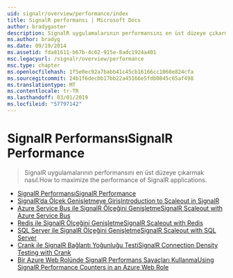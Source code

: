 ```yaml
---
uid: signalr/overview/performance/index
title: SignalR performansı | Microsoft Docs
author: bradygaster
description: SignalR uygulamalarının performansını en üst düzeye çıkarmak nasıl.
ms.author: bradyg
ms.date: 09/19/2014
ms.assetid: fda81611-b67b-4c62-915e-8adc1924a401
msc.legacyurl: /signalr/overview/performance
msc.type: chapter
ms.openlocfilehash: 1f5e0ec92a7babb41c45cb16166cc1060e824cfa
ms.sourcegitcommit: 24b1f6decbb17bb22a45166e5fdb0845c65af498
ms.translationtype: MT
ms.contentlocale: tr-TR
ms.lasthandoff: 03/01/2019
ms.locfileid: "57797142"
---
```

<a name="signalr-performance"></a><span data-ttu-id="124c2-103">SignalR Performansı</span><span class="sxs-lookup"><span data-stu-id="124c2-103">SignalR Performance</span></span>
====================
> <span data-ttu-id="124c2-104">SignalR uygulamalarının performansını en üst düzeye çıkarmak nasıl.</span><span class="sxs-lookup"><span data-stu-id="124c2-104">How to maximize the performance of SignalR applications.</span></span>


- [<span data-ttu-id="124c2-105">SignalR Performansı</span><span class="sxs-lookup"><span data-stu-id="124c2-105">SignalR Performance</span></span>](signalr-performance.md)
- [<span data-ttu-id="124c2-106">SignalR’da Ölçek Genişletmeye Giriş</span><span class="sxs-lookup"><span data-stu-id="124c2-106">Introduction to Scaleout in SignalR</span></span>](scaleout-in-signalr.md)
- [<span data-ttu-id="124c2-107">Azure Service Bus ile SignalR Ölçeğini Genişletme</span><span class="sxs-lookup"><span data-stu-id="124c2-107">SignalR Scaleout with Azure Service Bus</span></span>](scaleout-with-windows-azure-service-bus.md)
- [<span data-ttu-id="124c2-108">Redis ile SignalR Ölçeğini Genişletme</span><span class="sxs-lookup"><span data-stu-id="124c2-108">SignalR Scaleout with Redis</span></span>](scaleout-with-redis.md)
- [<span data-ttu-id="124c2-109">SQL Server ile SignalR Ölçeğini Genişletme</span><span class="sxs-lookup"><span data-stu-id="124c2-109">SignalR Scaleout with SQL Server</span></span>](scaleout-with-sql-server.md)
- [<span data-ttu-id="124c2-110">Crank ile SignalR Bağlantı Yoğunluğu Testi</span><span class="sxs-lookup"><span data-stu-id="124c2-110">SignalR Connection Density Testing with Crank</span></span>](signalr-connection-density-testing-with-crank.md)
- [<span data-ttu-id="124c2-111">Bir Azure Web Rolünde SignalR Performans Sayaçları Kullanma</span><span class="sxs-lookup"><span data-stu-id="124c2-111">Using SignalR Performance Counters in an Azure Web Role</span></span>](using-signalr-performance-counters-in-an-azure-web-role.md)
